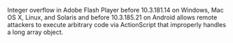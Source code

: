 Integer overflow in Adobe Flash Player before 10.3.181.14 on Windows, Mac OS X, Linux, and Solaris and before 10.3.185.21 on Android allows remote attackers to execute arbitrary code via ActionScript that improperly handles a long array object.